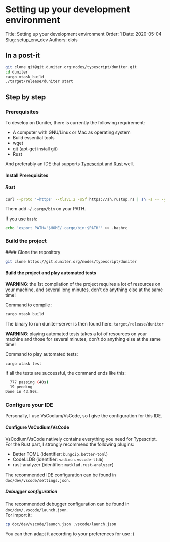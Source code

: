 
# Setting up your development environment

Title: Setting up your development environment
Order: 1
Date: 2020-05-04
Slug: setup_env_dev
Authors: elois

## In a post-it

```bash
git clone git@git.duniter.org:nodes/typescript/duniter.git
cd duniter
cargo xtask build
./target/release/duniter start
```

## Step by step

### Prerequisites

To develop on Duniter, there is currently the following requirement:

- A computer with GNU/Linux or Mac as operating system
- Build essential tools
- wget
- git (apt-get install git)
- Rust

And preferably an IDE that supports [Typescript] and [Rust] well.

#### Install Prerequisites

##### Rust

```bash
curl --proto '=https' --tlsv1.2 -sSf https://sh.rustup.rs | sh -s -- -y
```

Them add `~/.cargo/bin` on your PATH.

If you use `bash`:

```bash
echo 'export PATH="$HOME/.cargo/bin:$PATH"' >> .bashrc
```

### Build the project

#### Clone the repository

```bash
git clone https://git.duniter.org/nodes/typescript/duniter
```

#### Build the project and play automated tests

**WARNING**: the 1st compilation of the project requires a lot of resources on your machine, and several long minutes, don't do anything else at the same time!

Command to compile :

```bash
cargo xtask build
```

The binary to run duniter-server is then found here: `target/release/duniter`

**WARNING**: playing automated tests takes a lot of resources on your machine and those for several minutes, don't do anything else at the same time!

Command to play automated tests:

```bash
cargo xtask test
```

If all the tests are successful, the command ends like this:

```bash
  777 passing (40s)
  19 pending
Done in 43.80s.
```

### Configure your IDE

Personally, I use VsCodium/VsCode, so I give the configuration for this IDE.

#### Configure VsCodium/VsCode

VsCodium/VsCode natively contains everything you need for Typescript.  
For the Rust part, I strongly recommend the following plugins:

- Better TOML (identifier: `bungcip.better-toml`)
- CodeLLDB (identifier: `vadimcn.vscode-lldb`)
- rust-analyzer (identifier: `matklad.rust-analyzer`)

The recommended IDE configuration can be found in `doc/dev/vscode/settings.json`.

##### Debugger configuration

The recommended debugger configuration can be found in `doc/dev/.vscode/launch.json`.  
For import it:

```bash
cp doc/dev/vscode/launch.json .vscode/launch.json
```

You can then adapt it according to your preferences for use :)

[Rust]: https://www.rust-lang.org/
[Typescript]: https://www.typescriptlang.org/
